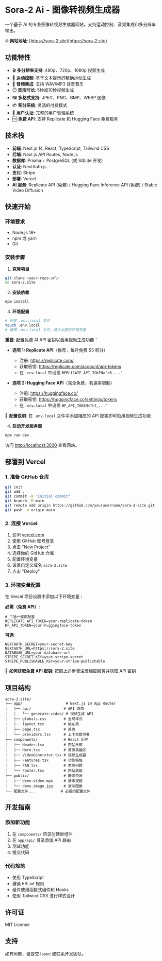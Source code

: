 # Sora-2 Ai - 图像转视频生成器

一个基于 AI 的专业图像转视频生成器网站，支持运动控制、音频集成和多分辨率输出。

🌐 **网站地址**: [https://sora-2.site](https://sora-2.site)

## 功能特性

- 🎬 **多分辨率支持**: 480p、720p、1080p 视频生成
- 🎯 **运动控制**: 基于文本提示的精确运动生成
- 🎵 **音频集成**: 支持 WAV/MP3 背景音乐
- ⏱️ **灵活时长**: 5秒或10秒视频生成
- 🖼️ **多格式支持**: JPEG、PNG、BMP、WEBP 图像
- 💳 **积分系统**: 灵活的付费模式
- 🔐 **用户认证**: 完整的用户管理系统
- 🆓 **免费 API**: 支持 Replicate 和 Hugging Face 免费服务

## 技术栈

- **前端**: Next.js 14, React, TypeScript, Tailwind CSS
- **后端**: Next.js API Routes, Node.js
- **数据库**: Prisma + PostgreSQL (或 SQLite 开发)
- **认证**: NextAuth.js
- **支付**: Stripe
- **部署**: Vercel
- **AI 服务**: Replicate API (免费) / Hugging Face Inference API (免费) / Stable Video Diffusion

## 快速开始

### 环境要求

- Node.js 18+ 
- npm 或 yarn
- Git

### 安装步骤

1. **克隆项目**
```bash
git clone <your-repo-url>
cd sora-2.site
```

2. **安装依赖**
```bash
npm install
```

3. **环境配置**
```bash
# 创建 .env.local 文件
touch .env.local
# 编辑 .env.local 文件，填入必要的环境变量
```

**重要**: 配置免费 AI API 密钥以启用视频生成功能：

- **选项 1: Replicate API**（推荐，每月免费 $5 积分）
  - 注册: https://replicate.com/
  - 获取密钥: https://replicate.com/account/api-tokens
  - 在 `.env.local` 中设置 `REPLICATE_API_TOKEN="r8_..."`

- **选项 2: Hugging Face API**（完全免费，有速率限制）
  - 注册: https://huggingface.co/
  - 获取密钥: https://huggingface.co/settings/tokens
  - 在 `.env.local` 中设置 `HF_API_TOKEN="hf_..."`

📖 **配置说明**: 在 `.env.local` 文件中添加相应的 API 密钥即可启用视频生成功能

4. **启动开发服务器**
```bash
npm run dev
```

访问 [http://localhost:3000](http://localhost:3000) 查看网站。

## 部署到 Vercel

### 1. 准备 GitHub 仓库

```bash
git init
git add .
git commit -m "Initial commit"
git branch -M main
git remote add origin https://github.com/yourusername/sora-2-site.git
git push -u origin main
```

### 2. 连接 Vercel

1. 访问 [vercel.com](https://vercel.com)
2. 使用 GitHub 账号登录
3. 点击 "New Project"
4. 选择你的 GitHub 仓库
5. 配置环境变量
6. 设置自定义域名 `sora-2.site`
7. 点击 "Deploy"

### 3. 环境变量配置

在 Vercel 项目设置中添加以下环境变量：

**必需（免费 API）**:
```
# 二选一或都配置
REPLICATE_API_TOKEN=your-replicate-token
HF_API_TOKEN=your-huggingface-token
```

**可选**:
```
NEXTAUTH_SECRET=your-secret-key
NEXTAUTH_URL=https://sora-2.site
DATABASE_URL=your-database-url
STRIPE_SECRET_KEY=your-stripe-secret
STRIPE_PUBLISHABLE_KEY=your-stripe-publishable
```

📖 **如何获取免费 API 密钥**: 按照上述步骤注册相应服务并获取 API 密钥

## 项目结构

```
sora-2.site/
├── app/                    # Next.js 14 App Router
│   ├── api/               # API 路由
│   │   └── generate-video/ # 视频生成 API
│   ├── globals.css        # 全局样式
│   ├── layout.tsx         # 根布局
│   ├── page.tsx           # 首页
│   └── providers.tsx      # 上下文提供者
├── components/            # React 组件
│   ├── Header.tsx         # 网站头部
│   ├── Hero.tsx           # 首页英雄区
│   ├── VideoGenerator.tsx # 视频生成器
│   ├── Features.tsx       # 功能特性
│   ├── FAQ.tsx            # 常见问题
│   └── Footer.tsx         # 网站底部
├── public/                # 静态资源
│   ├── demo-video.mp4     # 演示视频
│   └── demo-image.jpg     # 演示图像
└── 配置文件...            # 必要的配置文件
```

## 开发指南

### 添加新功能

1. 在 `components/` 目录创建新组件
2. 在 `app/api/` 目录添加 API 路由
3. 测试功能
4. 提交代码

### 代码规范

- 使用 TypeScript
- 遵循 ESLint 规则
- 组件使用函数式组件和 Hooks
- 使用 Tailwind CSS 进行样式设计

## 许可证

MIT License

## 支持

如有问题，请提交 Issue 或联系开发团队。

